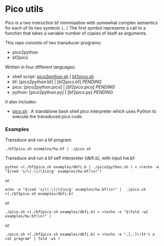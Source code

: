 # Pico utils

Pico is a two instruction bf minimisation with somewhat complex semantics for each of its two symbols
<code>[</code>, <code>]</code>
The first symbol represents a call to a function that takes a variable number of copies of itself as arguments.

This repo consists of two transducer programs:

* pico2python
* bf2pico

Written in four different languages:

* shell script: [pico2python.sh](pico2python.sh) | [bf2pico.sh](bf2pico.sh)
* bf: [pico2python.bf] | [bf2pico.bf] *PENDING* 
* pico: [pico2python.pico] | [bf2pico.pico] *PENDING*
* python: [pico2python.py] | [bf2pico.py] *PENDING*

It also includes:

* [pico.sh](pico.sh) : A standalone bash shell pico interpreter which uses Python to execute the transduced pico code.


### Examples

Transduce and run a bf program:

    ./bf2pico.sh examples/hw.bf | ./pico.sh


Transduce and run a bf self interpreter (dbfi.b), with input hw.bf:

    python <(./bf2pico.sh examples/dbfi.b | ./pico2python.sh ) < <(echo -e "$(sed 's/\(.\)/\1\n/g' examples/hw.bf)\n!")

or

    echo -e "$(sed 's/\(.\)/\1\n/g' examples/hw.bf)\n!" |  ./pico.sh <(./bf2pico.sh examples/dbfi.b)

or

    ./pico.sh <(./bf2pico.sh examples/dbfi.b) < <(echo -e "$(fold -w1 examples/hw.bf)\n!" )
    
or    

    ./pico.sh <(./bf2pico.sh examples/dbfi.b) < <(echo -e ",[,.]\!It's a cat program" | fold -w1 )
